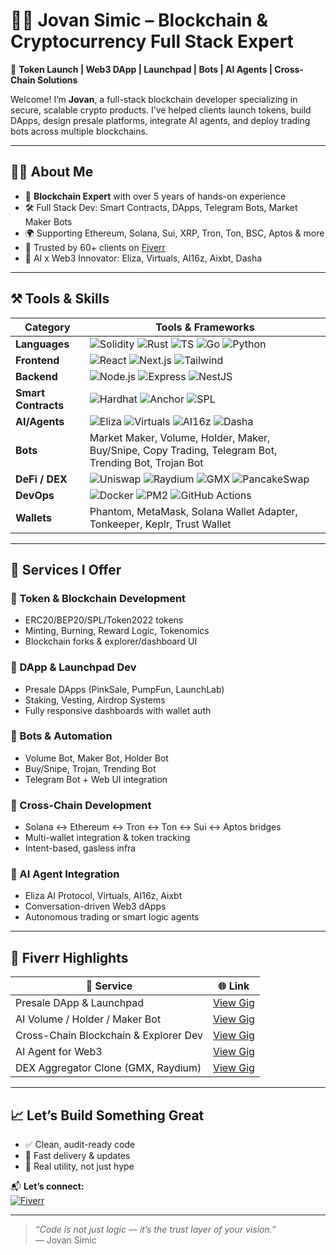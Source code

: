# 👨‍💻 Jovan Simic – Blockchain & Cryptocurrency Full Stack Expert

🚀 **Token Launch | Web3 DApp | Launchpad | Bots | AI Agents | Cross-Chain Solutions**

Welcome! I’m **Jovan**, a full-stack blockchain developer specializing in secure, scalable crypto products. I’ve helped clients launch tokens, build DApps, design presale platforms, integrate AI agents, and deploy trading bots across multiple blockchains.

---

## 🧑‍💼 About Me

- 🧠 **Blockchain Expert** with over 5 years of hands-on experience
- 🛠️ Full Stack Dev: Smart Contracts, DApps, Telegram Bots, Market Maker Bots
- 🌍 Supporting Ethereum, Solana, Sui, XRP, Tron, Ton, BSC, Aptos & more
- 💼 Trusted by 60+ clients on [Fiverr](https://fiverr.com/jovan_simic)
- 🤖 AI x Web3 Innovator: Eliza, Virtuals, AI16z, Aixbt, Dasha

---

## ⚒️ Tools & Skills

| Category       | Tools & Frameworks                                                                                                                                 |
|----------------|-----------------------------------------------------------------------------------------------------------------------------------------------------|
| **Languages**  | ![Solidity](https://img.shields.io/badge/-Solidity-black?logo=solidity) ![Rust](https://img.shields.io/badge/-Rust-orange?logo=rust) ![TS](https://img.shields.io/badge/-TypeScript-blue?logo=typescript) ![Go](https://img.shields.io/badge/-Go-blue?logo=go) ![Python](https://img.shields.io/badge/-Python-yellow?logo=python) |
| **Frontend**   | ![React](https://img.shields.io/badge/-React-20232a?logo=react) ![Next.js](https://img.shields.io/badge/-Next.js-black?logo=next.js) ![Tailwind](https://img.shields.io/badge/-TailwindCSS-38bdf8?logo=tailwind-css) |
| **Backend**    | ![Node.js](https://img.shields.io/badge/-Node.js-green?logo=node.js) ![Express](https://img.shields.io/badge/-Express-gray?logo=express) ![NestJS](https://img.shields.io/badge/-NestJS-red?logo=nestjs) |
| **Smart Contracts** | ![Hardhat](https://img.shields.io/badge/-Hardhat-yellow?logo=ethereum) ![Anchor](https://img.shields.io/badge/-Anchor-purple?logo=solana) ![SPL](https://img.shields.io/badge/-SPL-blue?logo=solana) |
| **AI/Agents**  | ![Eliza](https://img.shields.io/badge/-Eliza-black) ![Virtuals](https://img.shields.io/badge/-Virtuals-0077ff) ![AI16z](https://img.shields.io/badge/-AI16z-green) ![Dasha](https://img.shields.io/badge/-Dasha.ai-orange) |
| **Bots**       | Market Maker, Volume, Holder, Maker, Buy/Snipe, Copy Trading, Telegram Bot, Trending Bot, Trojan Bot                                              |
| **DeFi / DEX** | ![Uniswap](https://img.shields.io/badge/-Uniswap-purple?logo=uniswap) ![Raydium](https://img.shields.io/badge/-Raydium-blueviolet) ![GMX](https://img.shields.io/badge/-GMX-black) ![PancakeSwap](https://img.shields.io/badge/-PancakeSwap-gold?logo=pancakeswap) |
| **DevOps**     | ![Docker](https://img.shields.io/badge/-Docker-blue?logo=docker) ![PM2](https://img.shields.io/badge/-PM2-007acc) ![GitHub Actions](https://img.shields.io/badge/-GitHub_Actions-black?logo=github-actions) |
| **Wallets**    | Phantom, MetaMask, Solana Wallet Adapter, Tonkeeper, Keplr, Trust Wallet                                                                           |

---

## 💼 Services I Offer

### 🔹 Token & Blockchain Development
- ERC20/BEP20/SPL/Token2022 tokens
- Minting, Burning, Reward Logic, Tokenomics
- Blockchain forks & explorer/dashboard UI

### 🔹 DApp & Launchpad Dev
- Presale DApps (PinkSale, PumpFun, LaunchLab)
- Staking, Vesting, Airdrop Systems
- Fully responsive dashboards with wallet auth

### 🔹 Bots & Automation
- Volume Bot, Maker Bot, Holder Bot
- Buy/Snipe, Trojan, Trending Bot
- Telegram Bot + Web UI integration

### 🔹 Cross-Chain Development
- Solana ↔ Ethereum ↔ Tron ↔ Ton ↔ Sui ↔ Aptos bridges
- Multi-wallet integration & token tracking
- Intent-based, gasless infra

### 🔹 AI Agent Integration
- Eliza AI Protocol, Virtuals, AI16z, Aixbt
- Conversation-driven Web3 dApps
- Autonomous trading or smart logic agents

---

## 🔗 Fiverr Highlights

| 💼 Service                              | 🌐 Link                                                                 |
|----------------------------------------|-------------------------------------------------------------------------|
| Presale DApp & Launchpad               | [View Gig](https://www.fiverr.com/jovan_simic/blockchain-developer-for-presale-web3-dapp-token-launch)  |
| AI Volume / Holder / Maker Bot         | [View Gig](https://www.fiverr.com/jovan_simic/ai-trading-volume-holder-maker-bot)                        |
| Cross-Chain Blockchain & Explorer Dev  | [View Gig](https://www.fiverr.com/jovan_simic/develop-custom-blockchain-explorer-wallet)                 |
| AI Agent for Web3                      | [View Gig](https://www.fiverr.com/jovan_simic/integrate-ai-agent-into-web3-dapp)                         |
| DEX Aggregator Clone (GMX, Raydium)    | [View Gig](https://www.fiverr.com/jovan_simic/fork-defi-aggregator-dapp-like-gmx-raydium)               |

---

## 📈 Let’s Build Something Great

- ✅ Clean, audit-ready code
- 🔁 Fast delivery & updates
- 🧠 Real utility, not just hype

📬 **Let’s connect:**  
[![Fiverr](https://img.shields.io/badge/Fiverr-Jovan%20Simic-green?logo=fiverr&style=for-the-badge)](https://fiverr.com/jovan_simic)

---

> _“Code is not just logic — it’s the trust layer of your vision.”_  
> — Jovan Simic
